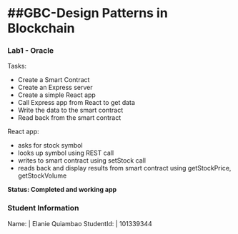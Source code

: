 ##GBC-Design Patterns in Blockchain
===================================
### Lab1 - Oracle
Tasks:
- Create a Smart Contract
- Create an Express server
- Create a simple React app
- Call Express app from React to get data
- Write the data to the smart contract
- Read back from the smart contract

React app:
- asks for stock symbol
- looks up symbol using REST call
- writes to smart contract using setStock call
- reads back and display results from smart contract using getStockPrice, getStockVolume

**Status: Completed and working app** 

### Student Information

Name: | Elanie Quiambao 
StudentId: | 101339344
